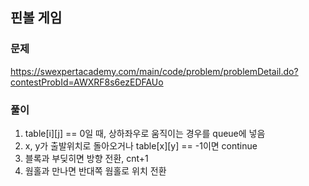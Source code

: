 ## 핀볼 게임
### 문제
https://swexpertacademy.com/main/code/problem/problemDetail.do?contestProbId=AWXRF8s6ezEDFAUo  
### 풀이
1. table[i][j] == 0일 때, 상하좌우로 움직이는 경우를 queue에 넣음
2. x, y가 출발위치로 돌아오거나 table[x][y] == -1이면 continue
3. 블록과 부딪히면 방향 전환, cnt+1
4. 웜홀과 만나면 반대쪽 웜홀로 위치 전환